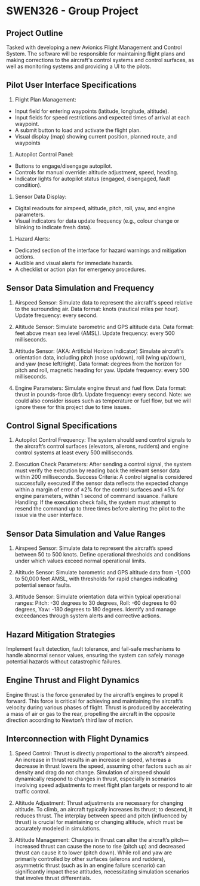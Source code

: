 # SWEN326 - Group Project

## Project Outline

Tasked with developing a new Avionics Flight Management and Control System. The software will be responsible for maintaining flight plans and making corrections to the aircraft's control systems and control surfaces, as well as monitoring systems and providing a UI to the pilots.

## Pilot User Interface Specifications

1. Flight Plan Management:
- Input field for entering waypoints (latitude, longitude, altitude).
- Input fields for speed restrictions and expected times of arrival at each waypoint.
- A submit button to load and activate the flight plan.
- Visual display (map) showing current position, planned route, and waypoints

1. Autopilot Control Panel:
- Buttons to engage/disengage autopilot.
- Controls for manual override: altitude adjustment, speed, heading.
- Indicator lights for autopilot status (engaged, disengaged, fault condition).

1. Sensor Data Display:
- Digital readouts for airspeed, altitude, pitch, roll, yaw, and engine parameters.
- Visual indicators for data update frequency (e.g., colour change or blinking to indicate fresh data).

1. Hazard Alerts:
- Dedicated section of the interface for hazard warnings and mitigation actions.
- Audible and visual alerts for immediate hazards.
- A checklist or action plan for emergency procedures.

## Sensor Data Simulation and Frequency
1. Airspeed Sensor: Simulate data to represent the aircraft's speed relative to the surrounding air. Data format: knots (nautical miles per hour). Update frequency: every second.

1. Altitude Sensor: Simulate barometric and GPS altitude data. Data format: feet above mean sea level (AMSL). Update frequency: every 500 milliseconds.

1. Attitude Sensor: (AKA: Artificial Horizon Indicator) Simulate aircraft's orientation data, including pitch (nose up/down), roll (wing up/down), and yaw (nose left/right). Data format: degrees from the horizon for pitch and roll, magnetic heading for yaw. Update frequency: every 500 milliseconds.

1. Engine Parameters:  Simulate engine thrust and fuel flow. Data format: thrust in pounds-force (lbf). Update frequency: every second. Note: we could also consider issues such as temperature or fuel flow, but we will ignore these for this project due to time issues.

## Control Signal Specifications

1. Autopilot Control Frequency: The system should send control signals to the aircraft’s control surfaces (elevators, ailerons, rudders) and engine control systems at least every 500 milliseconds.

1. Execution Check Parameters: After sending a control signal, the system must verify the execution by reading back the relevant sensor data within 200 milliseconds. Success Criteria: A control signal is considered successfully executed if the sensor data reflects the expected change within a margin of error of ±2% for the control surfaces and ±5% for engine parameters, within 1 second of command issuance. Failure Handling: If the execution check fails, the system must attempt to resend the command up to three times before alerting the pilot to the issue via the user interface.

## Sensor Data Simulation and Value Ranges

1. Airspeed Sensor: Simulate data to represent the aircraft’s speed between 50 to 500 knots. Define operational thresholds and conditions under which values exceed normal operational limits.

1. Altitude Sensor: Simulate barometric and GPS altitude data from -1,000 to 50,000 feet AMSL, with thresholds for rapid changes indicating potential sensor faults.

1. Attitude Sensor: Simulate orientation data within typical operational ranges: Pitch: -30 degrees to 30 degrees, Roll: -60 degrees to 60 degrees, Yaw: -180 degrees to 180 degrees. Identify and manage exceedances through system alerts and corrective actions.

## Hazard Mitigation Strategies

Implement fault detection, fault tolerance, and fail-safe mechanisms to handle abnormal sensor values, ensuring the system can safely manage potential hazards without catastrophic failures.

## Engine Thrust and Flight Dynamics

Engine thrust is the force generated by the aircraft’s engines to propel it forward. This force is critical for achieving and maintaining the aircraft’s velocity during various phases of flight. Thrust is produced by accelerating a mass of air or gas to the rear, propelling the aircraft in the opposite direction according to Newton’s third law of motion.

## Interconnection with Flight Dynamics

1. Speed Control: Thrust is directly proportional to the aircraft’s airspeed. An increase in thrust results in an increase in speed, whereas a decrease in thrust lowers the speed, assuming other factors such as air density and drag do not change. Simulation of airspeed should dynamically respond to changes in thrust, especially in scenarios involving speed adjustments to meet flight plan targets or respond to air traffic control.

1. Altitude Adjustment: Thrust adjustments are necessary for changing altitude. To climb, an aircraft typically increases its thrust; to descend, it reduces thrust. The interplay between speed and pitch (influenced by thrust) is crucial for maintaining or changing altitude, which must be accurately modeled in simulations.

1. Attitude Management: Changes in thrust can alter the aircraft’s pitch—increased thrust can cause the nose to rise (pitch up) and decreased thrust can cause it to lower (pitch down). While roll and yaw are primarily controlled by other surfaces (ailerons and rudders), asymmetric thrust (such as in an engine failure scenario) can significantly impact these attitudes, necessitating simulation scenarios that involve thrust differentials.
